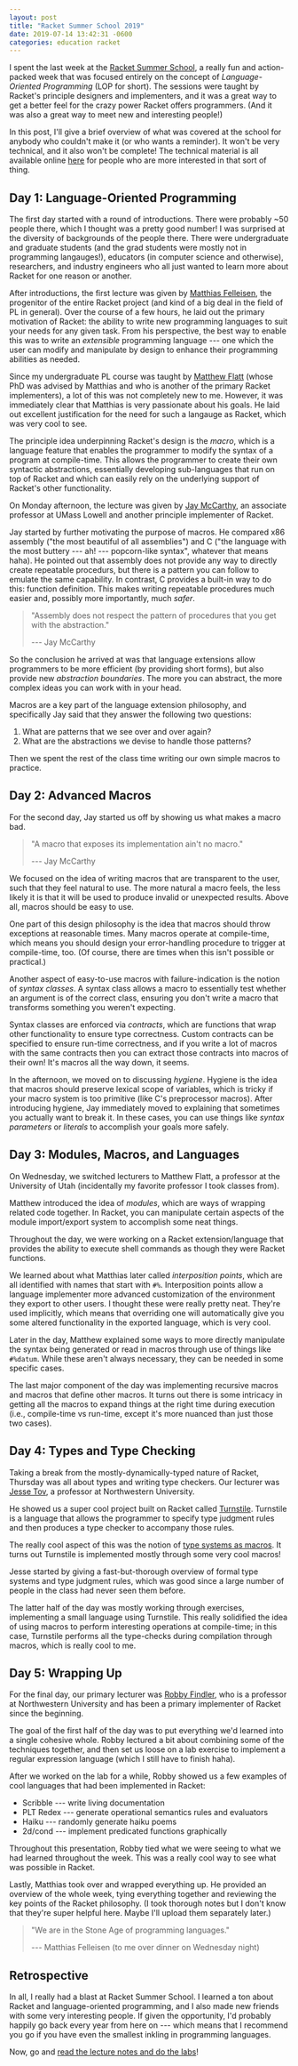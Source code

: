 ```yaml
---
layout: post
title: "Racket Summer School 2019"
date: 2019-07-14 13:42:31 -0600
categories: education racket
---
```


I spent the last week at the [Racket Summer School](https://school.racket-lang.org),
a really fun and action-packed week that was focused entirely on the concept of
*Language-Oriented Programming* (LOP for short). The sessions were taught by
Racket's principle designers and implementers, and it was a great way to get a
better feel for the crazy power Racket offers programmers. (And it was also a
great way to meet new and interesting people!)

In this post, I'll give a brief overview of what was covered at the school for
anybody who couldn't make it (or who wants a reminder). It won't be very
technical, and it also won't be complete! The technical material is all
available online [here](https://school.racket-lang.org/2019/plan/) for people
who are more interested in that sort of thing.

## Day 1: Language-Oriented Programming

The first day started with a round of introductions. There were probably ~50
people there, which I thought was a pretty good number! I was surprised at the
diversity of backgrounds of the people there. There were undergraduate and
graduate students (and the grad students were mostly not in programming
langauges!), educators (in computer science and otherwise), researchers, and
industry engineers who all just wanted to learn more about Racket for one reason
or another.

After introductions, the first lecture was given by [Matthias Felleisen](https://felleisen.org/matthias/),
the progenitor of the entire Racket project (and kind of a big deal in the field
of PL in general). Over the course of a few hours, he laid out the primary
motivation of Racket: the ability to write new programming languages to suit
your needs for any given task. From his perspective, the best way to enable this
was to write an *extensible* programming language --- one which the user can
modify and manipulate by design to enhance their programming abilities as
needed.

Since my undergraduate PL course was taught by [Matthew Flatt](http://www.cs.utah.edu/~mflatt/)
(whose PhD was advised by Matthias and who is another of the primary Racket
implementers), a lot of this was not completely new to me. However, it was
immediately clear that Matthias is very passionate about his goals. He laid out
excellent justification for the need for such a langauge as Racket, which was
very cool to see.

The principle idea underpinning Racket's design is the *macro*, which is a
language feature that enables the programmer to modify the syntax of a program
at compile-time. This allows the programmer to create their own syntactic
abstractions, essentially developing sub-languages that run on top of Racket and
which can easily rely on the underlying support of Racket's other functionality.

On Monday afternoon, the lecture was given by [Jay McCarthy](https://jeapostrophe.github.io),
an associate professor at UMass Lowell and another principle implementer of
Racket.

Jay started by further motivating the purpose of macros. He compared x86
assembly ("the most beautiful of all assemblies") and C ("the language with the
most buttery --- ah! --- popcorn-like syntax", whatever that means haha). He
pointed out that assembly does not provide any way to directly create repeatable
procedurs, but there is a pattern you can follow to emulate the same capability.
In contrast, C provides a built-in way to do this: function definition. This
makes writing repeatable procedures much easier and, possibly more importantly,
much *safer*.

> "Assembly does not respect the pattern of procedures that you get with the
> abstraction."
>
> --- Jay McCarthy

So the conclusion he arrived at was that language extensions allow programmers
to be more efficient (by providing short forms), but also provide new
*abstraction boundaries*. The more you can abstract, the more complex ideas you
can work with in your head.

Macros are a key part of the language extension philosophy, and specifically Jay
said that they answer the following two questions:

1. What are patterns that we see over and over again?
2. What are the abstractions we devise to handle those patterns?

Then we spent the rest of the class time writing our own simple macros to
practice.

## Day 2: Advanced Macros

For the second day, Jay started us off by showing us what makes a macro bad.

> "A macro that exposes its implementation ain't no macro."
>
> --- Jay McCarthy

We focused on the idea of writing macros that are transparent to the user, such
that they feel natural to use. The more natural a macro feels, the less likely
it is that it will be used to produce invalid or unexpected results. Above all,
macros should be easy to use.

One part of this design philosophy is the idea that macros should throw
exceptions at reasonable times. Many macros operate at compile-time, which means
you should design your error-handling procedure to trigger at compile-time, too.
(Of course, there are times when this isn't possible or practical.)

Another aspect of easy-to-use macros with failure-indication is the notion of
*syntax classes*. A syntax class allows a macro to essentially test whether an
argument is of the correct class, ensuring you don't write a macro that
transforms something you weren't expecting.

Syntax classes are enforced via *contracts*, which are functions that wrap other
functionality to ensure type correctness. Custom contracts can be specified to
ensure run-time correctness, and if you write a lot of macros with the same
contracts then you can extract those contracts into macros of their own! It's
macros all the way down, it seems.

In the afternoon, we moved on to discussing *hygiene*. Hygiene is the idea that
macros should preserve lexical scope of variables, which is tricky if your macro
system is too primitive (like C's preprocessor macros). After introducing
hygiene, Jay immediately moved to explaining that sometimes you actually want to
break it. In these cases, you can use things like *syntax parameters* or
*literals* to accomplish your goals more safely.

## Day 3: Modules, Macros, and Languages

On Wednesday, we switched lecturers to Matthew Flatt, a professor at the
University of Utah (incidentally my favorite professor I took classes from).

Matthew introduced the idea of *modules*, which are ways of wrapping related
code together. In Racket, you can manipulate certain aspects of the module
import/export system to accomplish some neat things.

Throughout the day, we were working on a Racket extension/language that provides
the ability to execute shell commands as though they were Racket functions.

We learned about what Matthias later called *interposition points*, which are
all identified with names that start with `#%`. Interposition points allow a
language implementer more advanced customization of the environment they export
to other users. I thought these were really pretty neat. They're used
implicitly, which means that overriding one will automatically give you some
altered functionality in the exported language, which is very cool.

Later in the day, Matthew explained some ways to more directly manipulate the
syntax being generated or read in macros through use of things like `#%datum`.
While these aren't always necessary, they can be needed in some specific cases.

The last major component of the day was implementing recursive macros and macros
that define other macros. It turns out there is some intricacy in getting all
the macros to expand things at the right time during execution (i.e.,
compile-time vs run-time, except it's more nuanced than just those two cases).

## Day 4: Types and Type Checking

Taking a break from the mostly-dynamically-typed nature of Racket, Thursday was
all about types and writing type checkers. Our lecturer was [Jesse Tov](http://users.cs.northwestern.edu/~jesse/),
a professor at Northwestern University.

He showed us a super cool project built on Racket called [Turnstile](https://docs.racket-lang.org/turnstile/index.html).
Turnstile is a language that allows the programmer to specify type judgment
rules and then produces a type checker to accompany those rules.

The really cool aspect of this was the notion of [type systems as macros](http://www.ccs.neu.edu/home/stchang/pubs/ckg-popl2017.pdf).
It turns out Turnstile is implemented mostly through some very cool macros!

Jesse started by giving a fast-but-thorough overview of formal type systems and
type judgment rules, which was good since a large number of people in the class
had never seen them before.

The latter half of the day was mostly working through exercises, implementing a
small language using Turnstile. This really solidified the idea of using macros
to perform interesting operations at compile-time; in this case, Turnstile
performs all the type-checks during compilation through macros, which is really
cool to me.

## Day 5: Wrapping Up

For the final day, our primary lecturer was [Robby Findler](http://users.cs.northwestern.edu/~robby/),
who is a professor at Northwestern University and has been a primary
implementer of Racket since the beginning.

The goal of the first half of the day was to put everything we'd learned into a
single cohesive whole. Robby lectured a bit about combining some of the
techniques together, and then set us loose on a lab exercise to implement a
regular expression language (which I still have to finish haha).

After we worked on the lab for a while, Robby showed us a few examples of cool
languages that had been implemented in Racket:

- Scribble --- write living documentation
- PLT Redex --- generate operational semantics rules and evaluators
- Haiku --- randomly generate haiku poems
- 2d/cond --- implement predicated functions graphically

Throughout this presentation, Robby tied what we were seeing to what we had
learned throughout the week. This was a really cool way to see what was
possible in Racket.

Lastly, Matthias took over and wrapped everything up. He provided an overview of
the whole week, tying everything together and reviewing the key points of the
Racket philosophy. (I took thorough notes but I don't know that they're super
helpful here. Maybe I'll upload them separately later.)

> "We are in the Stone Age of programming languages."
>
> --- Matthias Felleisen (to me over dinner on Wednesday night)

## Retrospective

In all, I really had a blast at Racket Summer School. I learned a ton about
Racket and language-oriented programming, and I also made new friends with some
very interesting people. If given the opportunity, I'd probably happily go back
every year from here on --- which means that I recommend you go if you have even
the smallest inkling in programming languages.

Now, go and [read the lecture notes and do the labs](https://school.racket-lang.org/2019/plan/)!
